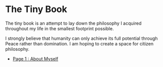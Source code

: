 # The Tiny Book

The tiny book is an attempt to lay down the philosophy I acquired throughout my life in the smallest footprint possible. 

I strongly believe that humanity can only achieve its full potential through Peace rather than domination. I am hoping to create a space for citizen philosophy.

- [Page 1 : About Myself](0001.md)
